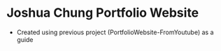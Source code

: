 # Joshua Chung Portfolio Website
- Created using previous project (PortfolioWebsite-FromYoutube) as a guide